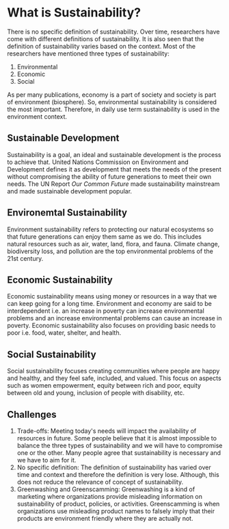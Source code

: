 # What is Sustainability?
There is no specific definition of sustainability. Over time, researchers have come with different definitions of sustainability. It is also seen that the definition of sustainability varies based on the context. Most of the researchers have mentioned three types of sustainability:

1. Environmental
2. Economic
3. Social

As per many publications, economy is a part of society and society is part of environment (biosphere). So, environmental sustainability is considered the most important. Therefore, in daily use term sustainability is used in the environment context.
## Sustainable Development
Sustainability is a goal, an ideal and sustainable development is the process to achieve that. United Nations Commission on Environment and Development defines it as development that meets the needs of the present without compromising the ability of future generations to meet their own needs. The UN Report *Our Common Future* made sustainability mainstream and made sustainable development popular.
## Environemtal Sustainability
Environment sustainability refers to protecting our natural ecosystems so that future generations can enjoy them same as we do. This includes natural resources such as air, water, land, flora, and fauna. Climate change, biodiversity loss, and pollution are the top environmental problems of the 21st century.
## Economic Sustainability
Economic sustainability means using money or resources in a way that we can keep going for a long time. Environment and economy are said to be interdependent i.e. an increase in poverty can increase environmental problems and an increase environmental problems can cause an increase in poverty. Economic sustainability also focuses on providing basic needs to poor i.e. food, water, shelter, and health.
## Social Sustainability
Social sustainability focuses creating communities where people are happy and healthy, and they feel safe, included, and valued. This focus on aspects such as women empowerment, equity between rich and poor, equity between old and young, inclusion of people with disability, etc.
## Challenges
1. Trade-offs: Meeting today's needs will impact the availability of resources in future. Some people believe that it is almost impossible to balance the three types of sustainability and we will have to compromise one or the other. Many people agree that sustainability is necessary and we have to aim for it.
2. No specific definition: The definition of sustainability has varied over time and context and therefore the definition is very lose. Although, this does not reduce the relevance of concept of sustainability.
3. Greenwashing and Greenscamming: Greenwashing is a kind of marketing where organizations provide misleading information on sustainability of product, policies, or activities. Greenscamming is when organizations use misleading product names to falsely imply that their products are environment friendly where they are actually not.